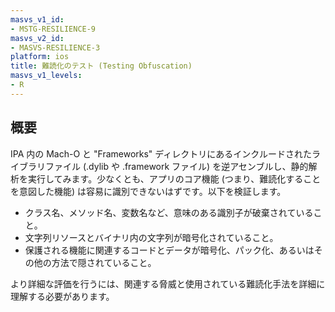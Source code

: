 ```yaml
---
masvs_v1_id:
- MSTG-RESILIENCE-9
masvs_v2_id:
- MASVS-RESILIENCE-3
platform: ios
title: 難読化のテスト (Testing Obfuscation)
masvs_v1_levels:
- R
---
```


## 概要

IPA 内の Mach-O と "Frameworks" ディレクトリにあるインクルードされたライブラリファイル (.dylib や .framework ファイル) を逆アセンブルし、静的解析を実行してみます。少なくとも、アプリのコア機能 (つまり、難読化することを意図した機能) は容易に識別できないはずです。以下を検証します。

- クラス名、メソッド名、変数名など、意味のある識別子が破棄されていること。
- 文字列リソースとバイナリ内の文字列が暗号化されていること。
- 保護される機能に関連するコードとデータが暗号化、パック化、あるいはその他の方法で隠されていること。

より詳細な評価を行うには、関連する脅威と使用されている難読化手法を詳細に理解する必要があります。
